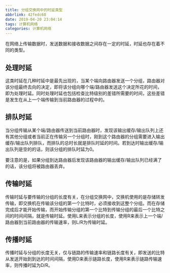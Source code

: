 ```yaml
---
title: 分组交换网中的时延类型
abbrlink: 42fedc68
date: 2019-04-20 23:04:14
tags: 计算机网络
categories: 计算机网络
---
```

在网络上传输数据时，发送数据和接收数据之间存在一定的时延，时延也存在着不同的类型。
<!-- more -->
## 处理时延
这类时延在几种时延中是最先出现的，当某个端向路由器发送一个分组，路由器对该分组最终去向的决定，即将该分组向哪个端/路由器发送这个决定所花的时间，即为处理时延。同时处理时延也包括检查比特级别的差错所需要的时间，这些差错是发生在从上一个端传输到当前路由器的过程中的。

## 排队时延
当分组传输从某个端/路由器传送到当前路由器时，发现该输出缓存/输出队列上还有其他分组或者当前正在传输另一个分组时，刚到这个路由器的分组需要进入输出缓存/输出队列排队，而排队的总时长就是排队时延的时间。若到达时输出缓存/输出队列是空的的话，则该分组的排队时延为0。

要注意的是，如果分组到达路由器后发现该路由器的输出缓存/输出队列已经满了的话，该分组将被路由器丢弃。

## 传输时延
传输时延与要传输的分组的长度有关，在分组交换网中，交换机使用的是存储转发传输，即交换机在传输该分组的第一个比特时，必须接收到这整个分组。而在存储完成后才能开始传输，而开始传输分组的第一个比特到传输分组的最后一个比特之间的时间间隔，就是传输时延。使用L来表示分组的长度，使用R来表示上一个端/路由器到当前路由器的传输速率，则L/R为传输时延。

## 传播时延
传播时延与分组的长度无关，仅与链路的传输速率和链路长度有关，即发送的比特从发送开始到到达的时间间隔，使用D来表示链路长度，使用R来表示链路传输速率，则传播时延为D/R。